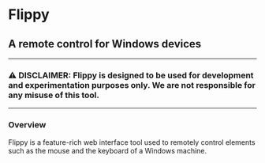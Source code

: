 # Flippy
## A remote control for Windows devices
---
### ⚠️ DISCLAIMER: Flippy is designed to be used for development and experimentation purposes only. We are not responsible for any misuse of this tool.
---
### Overview
Flippy is a feature-rich web interface tool used to remotely control elements such as the mouse and the keyboard of a Windows machine.


